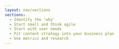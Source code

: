 ```yaml
---
layout: nav/sections
sections:
  - Identify the 'why'
  - Start small and think agile
  - Start with user needs
  - Fit content strategy into your business plan
  - Use metrics and research
---
```

